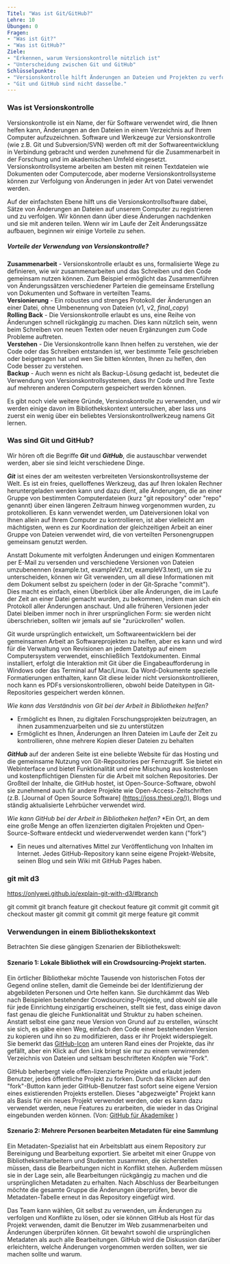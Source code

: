 ```yaml
---
Titel: "Was ist Git/GitHub?"
Lehre: 10
Übungen: 0
Fragen:
- "Was ist Git?"
- "Was ist GitHub?"
Ziele:
- "Erkennen, warum Versionskontrolle nützlich ist"
- "Unterscheidung zwischen Git und GitHub"
Schlüsselpunkte:
- "Versionskontrolle hilft Änderungen an Dateien und Projekten zu verfolgen"
- "Git und GitHub sind nicht dasselbe."
---
```


### Was ist Versionskontrolle

Versionskontrolle ist ein Name, der für Software verwendet wird, die Ihnen helfen kann, Änderungen an den Dateien in einem Verzeichnis auf Ihrem Computer aufzuzeichnen. Software und Werkzeuge zur Versionskontrolle (wie z.B. Git und Subversion/SVN) werden oft mit der Softwareentwicklung in Verbindung gebracht und werden zunehmend für die Zusammenarbeit in der Forschung und im akademischen Umfeld eingesetzt. Versionskontrollsysteme arbeiten am besten mit reinen Textdateien wie Dokumenten oder Computercode, aber moderne Versionskontrollsysteme können zur Verfolgung von Änderungen in jeder Art von Datei verwendet werden.

Auf der einfachsten Ebene hilft uns die Versionskontrollsoftware dabei, Sätze von Änderungen an Dateien auf unserem Computer zu registrieren und zu verfolgen. Wir können dann über diese Änderungen nachdenken und sie mit anderen teilen. Wenn wir im Laufe der Zeit Änderungssätze aufbauen, beginnen wir einige Vorteile zu sehen.

##### Vorteile der Verwendung von Versionskontrolle?

**Zusammenarbeit** - Versionskontrolle erlaubt es uns, formalisierte Wege zu definieren, wie wir zusammenarbeiten und das Schreiben und den Code gemeinsam nutzen können. Zum Beispiel ermöglicht das Zusammenführen von Änderungssätzen verschiedener Parteien die gemeinsame Erstellung von Dokumenten und Software in verteilten Teams.  
**Versionierung** - Ein robustes und strenges Protokoll der Änderungen an einer Datei, ohne Umbenennung von Dateien (v1, v2, _final_copy_)  
**Rolling Back** - Die Versionskontrolle erlaubt es uns, eine Reihe von Änderungen schnell rückgängig zu machen. Dies kann nützlich sein, wenn beim Schreiben von neuen Texten oder neuen Ergänzungen zum Code Probleme auftreten.  
**Verstehen** - Die Versionskontrolle kann Ihnen helfen zu verstehen, wie der Code oder das Schreiben entstanden ist, wer bestimmte Teile geschrieben oder beigetragen hat und wen Sie bitten könnten, Ihnen zu helfen, den Code besser zu verstehen.  
**Backup** - Auch wenn es nicht als Backup-Lösung gedacht ist, bedeutet die Verwendung von Versionskontrollsystemen, dass Ihr Code und Ihre Texte auf mehreren anderen Computern gespeichert werden können.  

Es gibt noch viele weitere Gründe, Versionskontrolle zu verwenden, und wir werden einige davon im Bibliothekskontext untersuchen, aber lass uns zuerst ein wenig über ein beliebtes Versionskontrollwerkzeug namens Git lernen.

### Was sind Git und GitHub?

Wir hören oft die Begriffe **_Git_** und **_GitHub_**, die austauschbar verwendet werden, aber sie sind leicht verschiedene Dinge.

**_Git_** ist eines der am weitesten verbreiteten Versionskontrollsysteme der Welt. Es ist ein freies, quelloffenes Werkzeug, das auf Ihren lokalen Rechner heruntergeladen werden kann und dazu dient, alle Änderungen, die an einer Gruppe von bestimmten Computerdateien (kurz "git repository" oder "repo" genannt) über einen längeren Zeitraum hinweg vorgenommen wurden, zu protokollieren. Es kann verwendet werden, um Dateiversionen lokal von Ihnen allein auf Ihrem Computer zu kontrollieren, ist aber vielleicht am mächtigsten, wenn es zur Koordination der gleichzeitigen Arbeit an einer Gruppe von Dateien verwendet wird, die von verteilten Personengruppen gemeinsam genutzt werden. 

Anstatt Dokumente mit verfolgten Änderungen und einigen Kommentaren per E-Mail zu versenden und verschiedene Versionen von Dateien umzubenennen (example.txt, exampleV2.txt, exampleV3.text), um sie zu unterscheiden, können wir Git verwenden, um all diese Informationen mit dem Dokument selbst zu speichern (oder in der Git-Sprache "commit"). Dies macht es einfach, einen Überblick über alle Änderungen, die im Laufe der Zeit an einer Datei gemacht wurden, zu bekommen, indem man sich ein Protokoll aller Änderungen anschaut. Und alle früheren Versionen jeder Datei bleiben immer noch in ihrer ursprünglichen Form: sie werden nicht überschrieben, sollten wir jemals auf sie "zurückrollen" wollen. 

Git wurde ursprünglich entwickelt, um Softwareentwicklern bei der gemeinsamen Arbeit an Softwareprojekten zu helfen, aber es kann und wird für die Verwaltung von Revisionen an jedem Dateityp auf einem Computersystem verwendet, einschließlich Textdokumenten. Einmal installiert, erfolgt die Interaktion mit Git über die Eingabeaufforderung in Windows oder das Terminal auf Mac/Linux. Da Word-Dokumente spezielle Formatierungen enthalten, kann Git diese leider nicht versionskontrollieren, noch kann es PDFs versionskontrollieren, obwohl beide Dateitypen in Git-Repositories gespeichert werden können.   

*Wie kann das Verständnis von Git bei der Arbeit in Bibliotheken helfen?*
* Ermöglicht es Ihnen, zu digitalen Forschungsprojekten beizutragen, an ihnen zusammenzuarbeiten und sie zu unterstützen 
* Ermöglicht es Ihnen, Änderungen an Ihren Dateien im Laufe der Zeit zu kontrollieren, ohne mehrere Kopien dieser Dateien zu behalten

**_GitHub_** auf der anderen Seite ist eine beliebte Website für das Hosting und die gemeinsame Nutzung von Git-Repositories per Fernzugriff. Sie bietet ein Webinterface und bietet Funktionalität und eine Mischung aus kostenlosen und kostenpflichtigen Diensten für die Arbeit mit solchen Repositories. Der Großteil der Inhalte, die GitHub hostet, ist Open-Source-Software, obwohl sie zunehmend auch für andere Projekte wie Open-Access-Zeitschriften (z.B. [Journal of Open Source Software] (https://joss.theoj.org/)), Blogs und ständig aktualisierte Lehrbücher verwendet wird. 

*Wie kann GitHub bei der Arbeit in Bibliotheken helfen?* 
*Ein Ort, an dem eine große Menge an offen lizenzierten digitalen Projekten und Open-Source-Software entdeckt und wiederverwendet werden kann ("fork")
* Ein neues und alternatives Mittel zur Veröffentlichung von Inhalten im Internet. Jedes GitHub-Repository kann seine eigene Projekt-Website, seinen Blog und sein Wiki mit GitHub Pages haben.  

### git mit d3

https://onlywei.github.io/explain-git-with-d3/#branch

git commit
git branch feature
git checkout feature
git commit
git commit
git checkout master
git commit
git commit
git merge feature
git commit

### Verwendungen in einem Bibliothekskontext

Betrachten Sie diese gängigen Szenarien der Bibliothekswelt: 

#### Szenario 1: Lokale Bibliothek will ein Crowdsourcing-Projekt starten.

Ein örtlicher Bibliothekar möchte Tausende von historischen Fotos der Gegend online stellen, damit die Gemeinde bei der Identifizierung der abgebildeten Personen und Orte helfen kann. Sie durchkämmt das Web nach Beispielen bestehender Crowdsourcing-Projekte, und obwohl sie alle für jede Einrichtung einzigartig erscheinen, stellt sie fest, dass einige davon fast genau die gleiche Funktionalität und Struktur zu haben scheinen. Anstatt selbst eine ganz neue Version von Grund auf zu erstellen, wünscht sie sich, es gäbe einen Weg, einfach den Code einer bestehenden Version zu kopieren und ihn so zu modifizieren, dass er ihr Projekt widerspiegelt. Sie bemerkt das [GitHub-Icon](https://github.com/logos) am unteren Rand eines der Projekte, das ihr gefällt, aber ein Klick auf den Link bringt sie nur zu einem verwirrenden Verzeichnis von Dateien und seltsam beschrifteten Knöpfen wie "Fork".  

GitHub beherbergt viele offen-lizenzierte Projekte und erlaubt jedem Benutzer, jedes öffentliche Projekt zu forken. Durch das Klicken auf den "fork"-Button kann jeder GitHub-Benutzer fast sofort seine eigene Version eines existierenden Projekts erstellen. Dieses "abgezweigte" Projekt kann als Basis für ein neues Projekt verwendet werden, oder es kann dazu verwendet werden, neue Features zu erarbeiten, die wieder in das Original eingebunden werden können. (Von: [GitHub für Akademiker](https://hybridpedagogy.org/push-pull-fork-github-for-academics/) )

#### Szenario 2: Mehrere Personen bearbeiten Metadaten für eine Sammlung

Ein Metadaten-Spezialist hat ein Arbeitsblatt aus einem Repository zur Bereinigung und Bearbeitung exportiert. Sie arbeitet mit einer Gruppe von Bibliotheksmitarbeitern und Studenten zusammen, die sicherstellen müssen, dass die Bearbeitungen nicht in Konflikt stehen. Außerdem müssen sie in der Lage sein, alle Bearbeitungen rückgängig zu machen und die ursprünglichen Metadaten zu erhalten. Nach Abschluss der Bearbeitungen möchte die gesamte Gruppe die Änderungen überprüfen, bevor die Metadaten-Tabelle erneut in das Repository eingefügt wird.

Das Team kann wählen, Git selbst zu verwenden, um Änderungen zu verfolgen und Konflikte zu lösen, oder sie können GitHub als Host für das Projekt verwenden, damit die Benutzer im Web zusammenarbeiten und Änderungen überprüfen können. Git bewahrt sowohl die ursprünglichen Metadaten als auch alle Bearbeitungen. GitHub wird die Diskussion darüber erleichtern, welche Änderungen vorgenommen werden sollten, wer sie machen sollte und warum.
